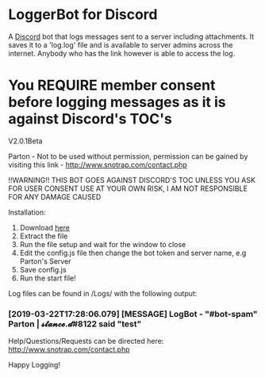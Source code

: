 # LoggerBot for Discord

A [Discord](https://discordapp.com/) bot that logs messages sent to a server including attachments.
It saves it to a 'log.log' file and is available to server admins across the internet.
Anybody who has the link however is able to access the log.

# You REQUIRE member consent before logging messages as it is against Discord's TOC's

V2.0.1Beta

Parton - Not to be used without permission, permission can be gained by 
visiting this link - http://www.snotrap.com/contact.php

!!WARNING!!
THIS BOT GOES AGAINST DISCORD'S TOC UNLESS YOU ASK FOR USER CONSENT
USE AT YOUR OWN RISK, I AM NOT RESPONSIBLE FOR ANY DAMAGE CAUSED 

Installation:

1.  Download [here](http://snotrap.com/files/LoggerBot-V2.0.1.zip)
2.  Extract the file
3.  Run the file setup and wait for the window to close
4.  Edit the config.js file then change the bot token and server name, e.g Parton's Server
5.  Save config.js
6.  Run the start file!

Log files can be found in /Logs/ with the following output:

### [2019-03-22T17:28:06.079] [MESSAGE] LogBot - "#bot-spam" Parton | 𝓼𝓽𝓪𝓷𝓬𝓮.𝓭#8122 said "test" 


Help/Questions/Requests can be directed here: http://www.snotrap.com/contact.php

Happy Logging!
